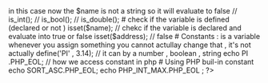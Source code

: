 <?php

// what is a variable 
# is a container that store same values

// variable types
# the variables is basically don't have types so , php is loosely typed language and whenever you declare variable you don't specify the type , and the variables have dynamic types
# which change the type based on the value , so to declare a variable we will need to use the dollar sign '$' and then the varaible_name 
# variable must start with a letter or Under_score , and after that it can contain digits as well 

# Valid variables_name 

// $name = 'Zura'; // dynamically took a type of that value 'string'
// $age = 28;      // dynamically took a type of that value 'integer'    

/**
 * String 
 * Integer 
 * Float/Double
 * Boolean
 * Null
 * Array
 * Object
 * Resource
 */

// Declare variables 

$name   = 'Abdullah';   // string  
$age    = 23;           // integer 
$isMale = true;         // Boolean
$height = 1.85;         // Double
$salary = null;         // Null

// Print the variables. Explain what is 

//echo $name ; // by using the echo statement
//echo $age ; // by using the echo statement

# concatination : with the dot sign 

echo 'name : '.$name . PHP_EOL ;
echo 'age : '.$age . PHP_EOL ;    
echo 'isMale : '.$isMale . PHP_EOL ;   // will converted to [1] and the false will converted to an empty string  
echo 'height : '.$height . PHP_EOL ; 
echo 'salary : '.$salary . PHP_EOL ;   // will converted to an empty string  

// Print the type of the variable
echo PHP_EOL.'gettype($name) : '.gettype($name).PHP_EOL;    // string 

// print the whole variable
echo "\nprint the whole variable : \n"; 
var_dump($name , $age , $salary , $height).PHP_EOL;// will print all the information we will need 

/**
    int(23)
    NULL
    float(1.85)
 */

// change the value of the variable 

$name = false ; 

echo gettype($name);    // boolean

# some function to work with variables 

is_string($name); // evaluate to true or false -> in this case now the $name is not a string so it will evaluate to false 

// is_int();
// is_bool();
// is_double();


# check if the variable is defined  (declared or not )
isset($name);       // chekc if the variable is declared and evaluate into true or false 
isset($address);    // false 

# Constants : is a variable whenever you assign something you cannot actullay change that , it's not actually 

define('PI' , 3.14);    // it can by a number , boolean , string 

echo PI .PHP_EOL;    // how we access constant in php 

# Using PHP buil-in constant 
echo SORT_ASC.PHP_EOL;
echo PHP_INT_MAX.PHP_EOL ;



?>
